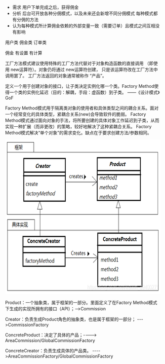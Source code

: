 + 需求 用户下单完成之后，获得佣金
+ 分析 后台可开放各种分佣模式，以及未来还会新增不同分佣模式 每种模式都有分佣的方法
+ 认为每种模式所计算佣金依赖的外部变量一致（需要订单）且模式之间互相没有影响

用户类  佣金类  订单类 


佣金 有设置 有计算 


工厂方法模式建议使用特殊的工厂方法代替对于对象构造函数的直接调用 （即使用 new运算符）。对象仍将通过 new运算符创建， 只是该运算符改在工厂方法中调用罢了。 工厂方法返回的对象通常被称作 “产品”。

定义一个用于创建对象的接口，让子类决定实例化哪一个类。Factory Method使得一个类的实例化延迟（目的：解耦，手段：虚函数）到子类。 ——《设计模式》GoF

Factory Method模式用于隔离类对象的使用者和具体类型之间的耦合关系。面对一个经常变化的具体类型，紧耦合关系(new)会导致软件的脆弱。
Factory Method模式通过面向对象的手法，将所要创建的具体对象工作延迟到子类，从而实现一种扩展（而非更改）的策略，较好地解决了这种紧耦合关系。
Factory Method模式解决“单个对象”的需求变化。缺点在于要求创建方法/参数相同。

<div align="center">
<img src="../images/factory-method.png" height="500" width="800" >
</div>

Product：一个抽象类，属于框架的一部分。里面定义了在Factory Method模式下生成的实现所拥有的接口（API）；-->Commission

Creator：负责生成Product角色的抽象类，也是属于框架的一部分；   --->CommissionFactory

ConcreteProduct：决定了具体的产品；----> AreaCommission/GlobalCommissionFactory

ConcreteCreator：负责生成具体的产品类。 ---->AreaCommissionFactory/GlobalCommissionFactory



